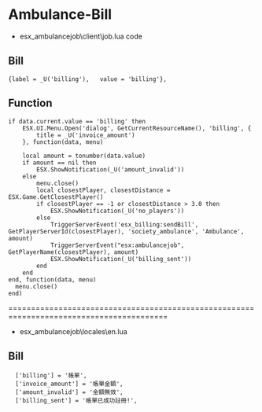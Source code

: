 # Ambulance-Bill

* esx_ambulancejob\client\job.lua code 
## Bill
```
{label = _U('billing'),   value = 'billing'},
```

## Function
```
if data.current.value == 'billing' then
	ESX.UI.Menu.Open('dialog', GetCurrentResourceName(), 'billing', {
		title = _U('invoice_amount')
	}, function(data, menu)
			
	local amount = tonumber(data.value)
	if amount == nil then
		ESX.ShowNotification(_U('amount_invalid'))
	else
		menu.close()
		local closestPlayer, closestDistance = ESX.Game.GetClosestPlayer()
        if closestPlayer == -1 or closestDistance > 3.0 then
			ESX.ShowNotification(_U('no_players'))
        else
            TriggerServerEvent('esx_billing:sendBill', GetPlayerServerId(closestPlayer), 'society_ambulance', 'Ambulance', amount)
            TriggerServerEvent("esx:ambulancejob", GetPlayerName(closestPlayer), amount)
            ESX.ShowNotification(_U('billing_sent'))
        end
    end		
end, function(data, menu)
  menu.close()
end)
```

=========================================================================================
* esx_ambulancejob\locales\en.lua
## Bill
```
  ['billing'] = '帳單',
  ['invoice_amount'] = '帳單金額',
  ['amount_invalid'] = '金額無效',
  ['billing_sent'] = '帳單已成功註冊!',
```
